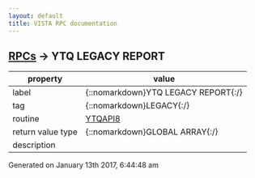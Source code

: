 ```yaml
---
layout: default
title: VISTA RPC documentation
---
```




## [RPCs](TableOfContent.md) &#8594; YTQ LEGACY REPORT 

 property | value 
--- | --- 
 label | {::nomarkdown}YTQ LEGACY REPORT{:/}
 tag | {::nomarkdown}LEGACY{:/}
 routine | [YTQAPI8](http://code.osehra.org/dox/Routine_YTQAPI8_source.html)
 return value type | {::nomarkdown}GLOBAL ARRAY{:/}
 description | 




 Generated on January 13th 2017, 6:44:48 am